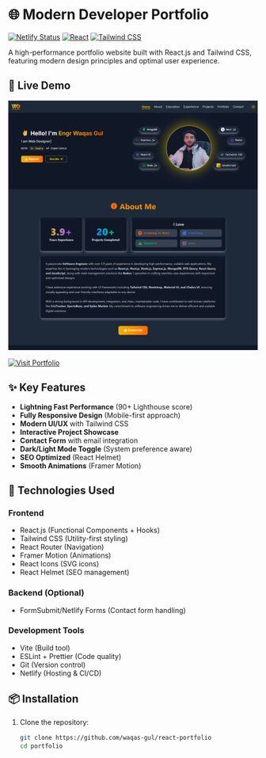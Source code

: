 # 🌐 Modern Developer Portfolio

[![Netlify Status](https://api.netlify.com/api/v1/badges/YOUR_DEPLOY_ID/deploy-status)](https://app.netlify.com/sites/YOUR_SITE_NAME/deploys)
[![React](https://img.shields.io/badge/React-18.2-%2361DAFB)](https://reactjs.org/)
[![Tailwind CSS](https://img.shields.io/badge/Tailwind_CSS-3.3-%2306B6D4)](https://tailwindcss.com/)

A high-performance portfolio website built with React.js and Tailwind CSS, featuring modern design principles and optimal user experience.

## 🎥 Live Demo

[![Portfolio Screenshot](/screenshot.png)](https://wgdeveloper.netlify.app/)

[![Visit Portfolio](https://img.shields.io/badge/VISIT_PORTFOLIO-Netlify-success)](https://wgdeveloper.netlify.app/)

## ✨ Key Features

- **Lightning Fast Performance** (90+ Lighthouse score)
- **Fully Responsive Design** (Mobile-first approach)
- **Modern UI/UX** with Tailwind CSS
- **Interactive Project Showcase**
- **Contact Form** with email integration
- **Dark/Light Mode Toggle** (System preference aware)
- **SEO Optimized** (React Helmet)
- **Smooth Animations** (Framer Motion)

## 🚀 Technologies Used

### Frontend
- React.js (Functional Components + Hooks)
- Tailwind CSS (Utility-first styling)
- React Router (Navigation)
- Framer Motion (Animations)
- React Icons (SVG icons)
- React Helmet (SEO management)

### Backend (Optional)
- FormSubmit/Netlify Forms (Contact form handling)

### Development Tools
- Vite (Build tool)
- ESLint + Prettier (Code quality)
- Git (Version control)
- Netlify (Hosting & CI/CD)

## 📦 Installation

1. Clone the repository:
   ```bash
   git clone https://github.com/waqas-gul/react-portfolio
   cd portfolio